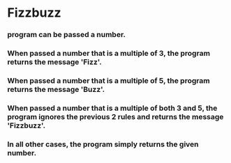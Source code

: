 # Fizzbuzz

###  program can be passed a number.
### When passed a number that is a multiple of 3, the program returns the message 'Fizz'.
### When passed a number that is a multiple of 5, the program returns the message 'Buzz'.
### When passed a number that is a multiple of both 3 and 5, the program ignores the previous 2 rules and returns the message 'Fizzbuzz'.
### In all other cases, the program simply returns the given number.
